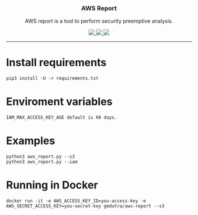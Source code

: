 <p align="center">
  <h3 align="center">AWS Report</h3>
  <p align="center">AWS report is a tool to perform security preemptive analysis.</p>

  <p align="center">
    <a href="https://twitter.com/gmdutrax">
      <img src="https://img.shields.io/badge/twitter-@gmdutrax-blue.svg">
    </a>
    <a href="https://travis-ci.org/gmdutra/aws-report">
      <img src="https://travis-ci.org/gmdutra/aws-report.svg?branch=master">
    </a>
    <a href="https://www.gnu.org/licenses/gpl-3.0">
      <img src="https://img.shields.io/badge/License-GPLv3-blue.svg">
    </a>
  </p>
</p>

<hr>

# Install requirements
```
pip3 install -U -r requirements.txt
```

# Enviroment variables

```
IAM_MAX_ACCESS_KEY_AGE default is 60 days.
```

# Examples

```
python3 aws_report.py --s3
python3 aws_report.py --iam
```

# Running in Docker

```
docker run -it -e AWS_ACCESS_KEY_ID=you-access-key -e AWS_SECRET_ACCESS_KEY=you-secret-key gmdutra/aws-report --s3
```
